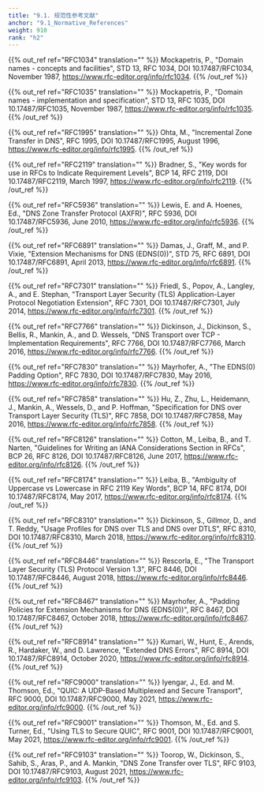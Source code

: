 ```yaml
---
title: "9.1. 规范性参考文献"
anchor: "9.1_Normative_References"
weight: 910
rank: "h2"
---
```


{{% out_ref ref="RFC1034" translation="" %}}
Mockapetris, P., "Domain names - concepts and facilities", STD 13, RFC 1034, DOI 10.17487/RFC1034, November 1987, <https://www.rfc-editor.org/info/rfc1034>.
{{% /out_ref %}}

{{% out_ref ref="RFC1035" translation="" %}}
Mockapetris, P., "Domain names - implementation and specification", STD 13, RFC 1035, DOI 10.17487/RFC1035, November 1987, <https://www.rfc-editor.org/info/rfc1035>.
{{% /out_ref %}}

{{% out_ref ref="RFC1995" translation="" %}}
Ohta, M., "Incremental Zone Transfer in DNS", RFC 1995, DOI 10.17487/RFC1995, August 1996, <https://www.rfc-editor.org/info/rfc1995>.
{{% /out_ref %}}

{{% out_ref ref="RFC2119" translation="" %}}
Bradner, S., "Key words for use in RFCs to Indicate Requirement Levels", BCP 14, RFC 2119, DOI 10.17487/RFC2119, March 1997, <https://www.rfc-editor.org/info/rfc2119>.
{{% /out_ref %}}

{{% out_ref ref="RFC5936" translation="" %}}
Lewis, E. and A. Hoenes, Ed., "DNS Zone Transfer Protocol (AXFR)", RFC 5936, DOI 10.17487/RFC5936, June 2010, <https://www.rfc-editor.org/info/rfc5936>.
{{% /out_ref %}}

{{% out_ref ref="RFC6891" translation="" %}}
Damas, J., Graff, M., and P. Vixie, "Extension Mechanisms for DNS (EDNS(0))", STD 75, RFC 6891, DOI 10.17487/RFC6891, April 2013, <https://www.rfc-editor.org/info/rfc6891>.
{{% /out_ref %}}

{{% out_ref ref="RFC7301" translation="" %}}
Friedl, S., Popov, A., Langley, A., and E. Stephan, "Transport Layer Security (TLS) Application-Layer Protocol Negotiation Extension", RFC 7301, DOI 10.17487/RFC7301, July 2014, <https://www.rfc-editor.org/info/rfc7301>.
{{% /out_ref %}}

{{% out_ref ref="RFC7766" translation="" %}}
Dickinson, J., Dickinson, S., Bellis, R., Mankin, A., and D. Wessels, "DNS Transport over TCP - Implementation Requirements", RFC 7766, DOI 10.17487/RFC7766, March 2016, <https://www.rfc-editor.org/info/rfc7766>.
{{% /out_ref %}}

{{% out_ref ref="RFC7830" translation="" %}}
Mayrhofer, A., "The EDNS(0) Padding Option", RFC 7830, DOI 10.17487/RFC7830, May 2016, <https://www.rfc-editor.org/info/rfc7830>.
{{% /out_ref %}}

{{% out_ref ref="RFC7858" translation="" %}}
Hu, Z., Zhu, L., Heidemann, J., Mankin, A., Wessels, D., and P. Hoffman, "Specification for DNS over Transport Layer Security (TLS)", RFC 7858, DOI 10.17487/RFC7858, May 2016, <https://www.rfc-editor.org/info/rfc7858>.
{{% /out_ref %}}

{{% out_ref ref="RFC8126" translation="" %}}
Cotton, M., Leiba, B., and T. Narten, "Guidelines for Writing an IANA Considerations Section in RFCs", BCP 26, RFC 8126, DOI 10.17487/RFC8126, June 2017, <https://www.rfc-editor.org/info/rfc8126>.
{{% /out_ref %}}

{{% out_ref ref="RFC8174" translation="" %}}
Leiba, B., "Ambiguity of Uppercase vs Lowercase in RFC 2119 Key Words", BCP 14, RFC 8174, DOI 10.17487/RFC8174, May 2017, <https://www.rfc-editor.org/info/rfc8174>.
{{% /out_ref %}}

{{% out_ref ref="RFC8310" translation="" %}}
Dickinson, S., Gillmor, D., and T. Reddy, "Usage Profiles for DNS over TLS and DNS over DTLS", RFC 8310, DOI 10.17487/RFC8310, March 2018, <https://www.rfc-editor.org/info/rfc8310>.
{{% /out_ref %}}

{{% out_ref ref="RFC8446" translation="" %}}
Rescorla, E., "The Transport Layer Security (TLS) Protocol Version 1.3", RFC 8446, DOI 10.17487/RFC8446, August 2018, <https://www.rfc-editor.org/info/rfc8446>.
{{% /out_ref %}}

{{% out_ref ref="RFC8467" translation="" %}}
Mayrhofer, A., "Padding Policies for Extension Mechanisms for DNS (EDNS(0))", RFC 8467, DOI 10.17487/RFC8467, October 2018, <https://www.rfc-editor.org/info/rfc8467>.
{{% /out_ref %}}

{{% out_ref ref="RFC8914" translation="" %}}
Kumari, W., Hunt, E., Arends, R., Hardaker, W., and D. Lawrence, "Extended DNS Errors", RFC 8914, DOI 10.17487/RFC8914, October 2020, <https://www.rfc-editor.org/info/rfc8914>.
{{% /out_ref %}}

{{% out_ref ref="RFC9000" translation="" %}}
Iyengar, J., Ed. and M. Thomson, Ed., "QUIC: A UDP-Based Multiplexed and Secure Transport", RFC 9000, DOI 10.17487/RFC9000, May 2021, <https://www.rfc-editor.org/info/rfc9000>.
{{% /out_ref %}}

{{% out_ref ref="RFC9001" translation="" %}}
Thomson, M., Ed. and S. Turner, Ed., "Using TLS to Secure QUIC", RFC 9001, DOI 10.17487/RFC9001, May 2021, <https://www.rfc-editor.org/info/rfc9001>.
{{% /out_ref %}}

{{% out_ref ref="RFC9103" translation="" %}}
Toorop, W., Dickinson, S., Sahib, S., Aras, P., and A. Mankin, "DNS Zone Transfer over TLS", RFC 9103, DOI 10.17487/RFC9103, August 2021, <https://www.rfc-editor.org/info/rfc9103>.
{{% /out_ref %}}

